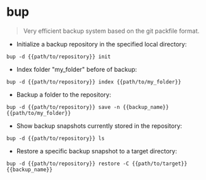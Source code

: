 # bup

> Very efficient backup system based on the git packfile format.

- Initialize a backup repository in the specified local directory:

`bup -d {{path/to/repository}} init`

- Index folder "my_folder" before of backup:

`bup -d {{path/to/repository}} index {{path/to/my_folder}}`

- Backup a folder to the repository:

`bup -d {{path/to/repository}} save -n {{backup_name}} {{path/to/my_folder}}`

- Show backup snapshots currently stored in the repository:

`bup -d {{path/to/repository}} ls`

- Restore a specific backup snapshot to a target directory:

`bup -d {{path/to/repository}} restore -C {{path/to/target}} {{backup_name}}`
